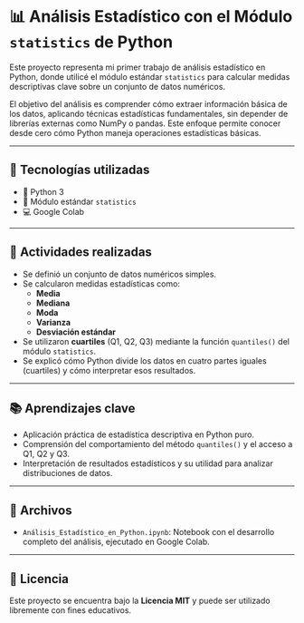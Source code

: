 # 📊 Análisis Estadístico con el Módulo `statistics` de Python

Este proyecto representa mi primer trabajo de análisis estadístico en Python, donde utilicé el módulo estándar `statistics` para calcular medidas descriptivas clave sobre un conjunto de datos numéricos.

El objetivo del análisis es comprender cómo extraer información básica de los datos, aplicando técnicas estadísticas fundamentales, sin depender de librerías externas como NumPy o pandas. 
Este enfoque permite conocer desde cero cómo Python maneja operaciones estadísticas básicas.

---

## 🚀 Tecnologías utilizadas

- 📌 Python 3
- 🧮 Módulo estándar `statistics`
- 💻 Google Colab

---

## 🧠 Actividades realizadas

- Se definió un conjunto de datos numéricos simples.
- Se calcularon medidas estadísticas como:
  - **Media**
  - **Mediana**
  - **Moda**
  - **Varianza**
  - **Desviación estándar**
- Se utilizaron **cuartiles** (Q1, Q2, Q3) mediante la función `quantiles()` del módulo `statistics`.
- Se explicó cómo Python divide los datos en cuatro partes iguales (cuartiles) y cómo interpretar esos resultados.

---

## 📚 Aprendizajes clave

- Aplicación práctica de estadística descriptiva en Python puro.
- Comprensión del comportamiento del método `quantiles()` y el acceso a Q1, Q2 y Q3.
- Interpretación de resultados estadísticos y su utilidad para analizar distribuciones de datos.

---

## 📎 Archivos

- `Análisis_Estadístico_en_Python.ipynb`: Notebook con el desarrollo completo del análisis, ejecutado en Google Colab.

---

## 📄 Licencia

Este proyecto se encuentra bajo la **Licencia MIT** y puede ser utilizado libremente con fines educativos.
